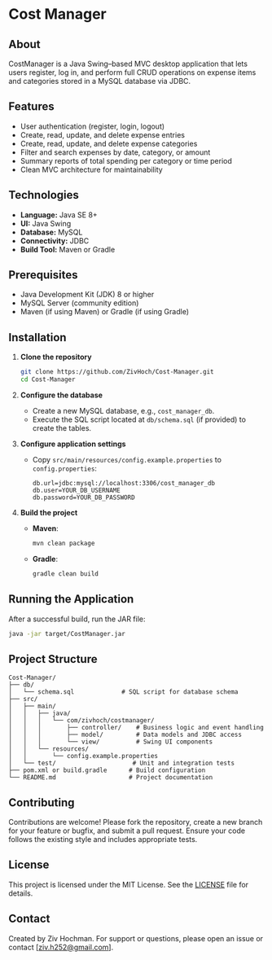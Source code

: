 # Cost Manager

## About

CostManager is a Java Swing–based MVC desktop application that lets users register, log in, and perform full CRUD operations on expense items and categories stored in a MySQL database via JDBC.

## Features

* User authentication (register, login, logout)
* Create, read, update, and delete expense entries
* Create, read, update, and delete expense categories
* Filter and search expenses by date, category, or amount
* Summary reports of total spending per category or time period
* Clean MVC architecture for maintainability

## Technologies

* **Language:** Java SE 8+
* **UI:** Java Swing
* **Database:** MySQL
* **Connectivity:** JDBC
* **Build Tool:** Maven or Gradle

## Prerequisites

* Java Development Kit (JDK) 8 or higher
* MySQL Server (community edition)
* Maven (if using Maven) or Gradle (if using Gradle)

## Installation

1. **Clone the repository**

   ```bash
   git clone https://github.com/ZivHoch/Cost-Manager.git
   cd Cost-Manager
   ```

2. **Configure the database**

   * Create a new MySQL database, e.g., `cost_manager_db`.
   * Execute the SQL script located at `db/schema.sql` (if provided) to create the tables.

3. **Configure application settings**

   * Copy `src/main/resources/config.example.properties` to `config.properties`:

     ```properties
     db.url=jdbc:mysql://localhost:3306/cost_manager_db
     db.user=YOUR_DB_USERNAME
     db.password=YOUR_DB_PASSWORD
     ```

4. **Build the project**

   * **Maven**:

     ```bash
     mvn clean package
     ```
   * **Gradle**:

     ```bash
     gradle clean build
     ```

## Running the Application

After a successful build, run the JAR file:

```bash
java -jar target/CostManager.jar
```

## Project Structure

```plaintext
Cost-Manager/
├── db/
│   └── schema.sql             # SQL script for database schema
├── src/
│   ├── main/
│   │   ├── java/
│   │   │   └── com/zivhoch/costmanager/
│   │   │       ├── controller/    # Business logic and event handling
│   │   │       ├── model/         # Data models and JDBC access
│   │   │       └── view/          # Swing UI components
│   │   └── resources/
│   │       └── config.example.properties
│   └── test/                     # Unit and integration tests
├── pom.xml or build.gradle      # Build configuration
└── README.md                    # Project documentation
```

## Contributing

Contributions are welcome! Please fork the repository, create a new branch for your feature or bugfix, and submit a pull request. Ensure your code follows the existing style and includes appropriate tests.

## License

This project is licensed under the MIT License. See the [LICENSE](LICENSE) file for details.

## Contact

Created by Ziv Hochman. For support or questions, please open an issue or contact \[[ziv.h252@gmail.com](mailto:ziv.h252@gmail.com)].
